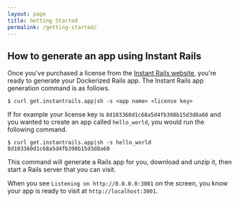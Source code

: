 ```yaml
---
layout: page
title: Getting Started
permalink: /getting-started/
---
```


## How to generate an app using Instant Rails

Once you've purchased a license from the [Instant Rails website](https://www.instantrails.app/), you're ready to generate your Dockerized Rails app.
The Instant Rails app generation command is as follows.

```
$ curl get.instantrails.app|sh -s <app name> <license key>
```

If for example your license key is `8d103360d1c68a5d4fb398b15d3d8a60` and you wanted to create an app
called `hello_world`, you would run the following command.

```
$ curl get.instantrails.app|sh -s hello_world 8d103360d1c68a5d4fb398b15d3d8a60
```

This command will generate a Rails app for you, download and unzip it, then start a Rails server that you can visit.

When you see `Listening on http://0.0.0.0:3001` on the screen, you know your app is ready to visit at `http://localhost:3001`.
